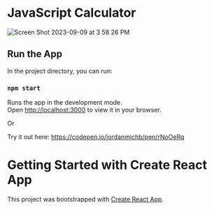 # JavaScript Calculator

![Screen Shot 2023-09-09 at 3 58 26 PM](https://github.com/jordanmichb/Calculator/assets/95947696/65464952-7444-4ce9-b281-fddbdc5163d0)


## Run the App

In the project directory, you can run:

### `npm start`

Runs the app in the development mode.\
Open [http://localhost:3000](http://localhost:3000) to view it in your browser.

Or 

Try it out here: https://codepen.io/jordanmichb/pen/rNoOeRq

# Getting Started with Create React App

This project was bootstrapped with [Create React App](https://github.com/facebook/create-react-app).

